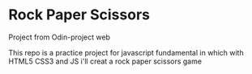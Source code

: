 # Rock Paper Scissors
Project from Odin-project web

This repo is a practice project for javascript fundamental in which with HTML5 CSS3 and JS i'll creat a rock paper scissors game
